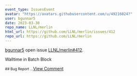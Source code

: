 ```yaml
---
event_type: IssuesEvent
avatar: "https://avatars.githubusercontent.com/u/49216024?"
user: bgunnar5
date: 2023-03-30
repo_name: LLNL/merlin
html_url: https://github.com/LLNL/merlin/issues/412
repo_url: https://github.com/LLNL/merlin
---
```


<a href='https://github.com/bgunnar5' target='_blank'>bgunnar5</a> open issue <a href='https://github.com/LLNL/merlin/issues/412' target='_blank'>LLNL/merlin#412</a>.

<p>Walltime in Batch Block</p><small>## Bug Report...</small><a href='https://github.com/LLNL/merlin/issues/412' target='_blank'>View Comment</a>